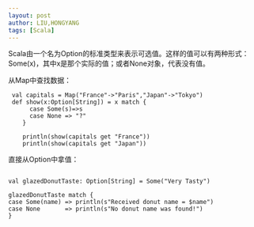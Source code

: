 ```yaml
---
layout: post
author: LIU,HONGYANG
tags: [Scala]
---
```




Scala由一个名为Option的标准类型来表示可选值。这样的值可以有两种形式：Some(x)，其中x是那个实际的值；或者None对象，代表没有值。



从Map中查找数据：

```
 val capitals = Map("France"->"Paris","Japan"->"Tokyo")
 def show(x:Option[String]) = x match {
      case Some(s)=>s
      case None => "?"
    }

    println(show(capitals get "France"))
    println(show(capitals get "Japan"))
```



直接从Option中拿值：

```

val glazedDonutTaste: Option[String] = Some("Very Tasty")

glazedDonutTaste match {
case Some(name) => println(s"Received donut name = $name")
case None       => println(s"No donut name was found!")
}

```

